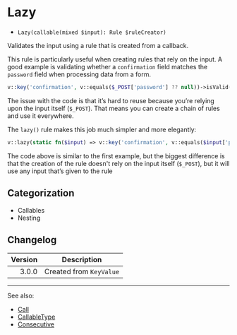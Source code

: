 # Lazy

- `Lazy(callable(mixed $input): Rule $ruleCreator)`

Validates the input using a rule that is created from a callback.

This rule is particularly useful when creating rules that rely on the input. A good example is validating whether a
`confirmation` field matches the `password` field when processing data from a form.

```php
v::key('confirmation', v::equals($_POST['password'] ?? null))->isValid($_POST);
```

The issue with the code is that it’s hard to reuse because you’re relying upon the input itself (`$_POST`). That means
you can create a chain of rules and use it everywhere.

The `lazy()` rule makes this job much simpler and more elegantly:

```php
v::lazy(static fn($input) => v::key('confirmation', v::equals($input['password'] ?? null)))->isValid($_POST);
```

The code above is similar to the first example, but the biggest difference is that the creation of the rule doesn't rely
on the input itself (`$_POST`), but it will use any input that’s given to the rule

## Categorization

- Callables
- Nesting

## Changelog

| Version | Description             |
|--------:|-------------------------|
|   3.0.0 | Created from `KeyValue` |

***
See also:

- [Call](Call.md)
- [CallableType](CallableType.md)
- [Consecutive](Consecutive.md)
